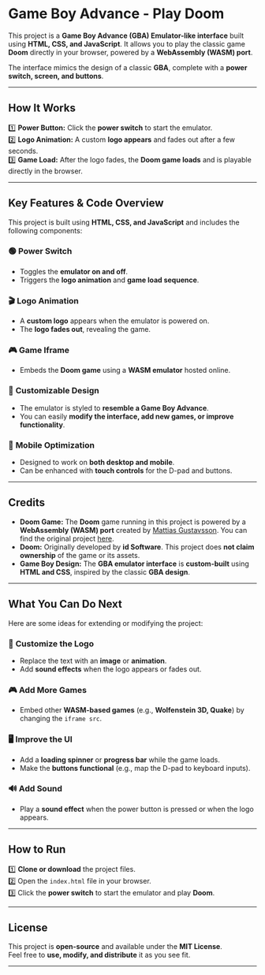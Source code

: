 # **Game Boy Advance - Play Doom**

This project is a **Game Boy Advance (GBA) Emulator-like interface** built using **HTML, CSS, and JavaScript**. It allows you to play the classic game **Doom** directly in your browser, powered by a **WebAssembly (WASM) port**.  

The interface mimics the design of a classic **GBA**, complete with a **power switch, screen, and buttons**.

---

## **How It Works**
1️⃣ **Power Button:** Click the **power switch** to start the emulator.  
2️⃣ **Logo Animation:** A custom **logo appears** and fades out after a few seconds.  
3️⃣ **Game Load:** After the logo fades, the **Doom game loads** and is playable directly in the browser.  

---

## **Key Features & Code Overview**
This project is built using **HTML, CSS, and JavaScript** and includes the following components:

### 🟢 **Power Switch**
- Toggles the **emulator on and off**.
- Triggers the **logo animation** and **game load sequence**.

### 🎬 **Logo Animation**
- A **custom logo** appears when the emulator is powered on.
- The **logo fades out**, revealing the game.

### 🎮 **Game Iframe**
- Embeds the **Doom game** using a **WASM emulator** hosted online.

### 🎨 **Customizable Design**
- The emulator is styled to **resemble a Game Boy Advance**.
- You can easily **modify the interface, add new games, or improve functionality**.

### 📱 **Mobile Optimization**
- Designed to work on **both desktop and mobile**.
- Can be enhanced with **touch controls** for the D-pad and buttons.

---

## **Credits**
- **Doom Game:** The **Doom** game running in this project is powered by a **WebAssembly (WASM) port** created by [Mattias Gustavsson](https://mattiasgustavsson.com/). You can find the original project [here](https://mattiasgustavsson.com/wasm/doom-crt).
- **Doom:** Originally developed by **id Software**. This project does **not claim ownership** of the game or its assets.
- **Game Boy Design:** The **GBA emulator interface** is **custom-built** using **HTML and CSS**, inspired by the classic **GBA design**.

---

## **What You Can Do Next**
Here are some ideas for extending or modifying the project:

### 🎨 **Customize the Logo**
- Replace the text with an **image** or **animation**.
- Add **sound effects** when the logo appears or fades out.

### 🎮 **Add More Games**
- Embed other **WASM-based games** (e.g., **Wolfenstein 3D, Quake**) by changing the `iframe src`.

### 🖥️ **Improve the UI**
- Add a **loading spinner** or **progress bar** while the game loads.
- Make the **buttons functional** (e.g., map the D-pad to keyboard inputs).

### 🔊 **Add Sound**
- Play a **sound effect** when the power button is pressed or when the logo appears.

---

## **How to Run**
1️⃣ **Clone or download** the project files.  
2️⃣ Open the `index.html` file in your browser.  
3️⃣ Click the **power switch** to start the emulator and play **Doom**.  

---

## **License**
This project is **open-source** and available under the **MIT License**.  
Feel free to **use, modify, and distribute** it as you see fit.  

--- 
